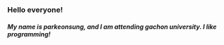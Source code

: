 ### Hello everyone!

##### My name is parkeonsung, and I am attending gachon university. I like programming!
